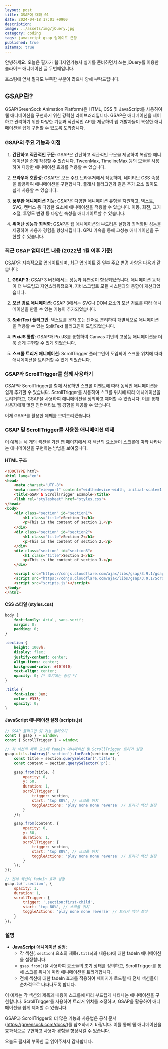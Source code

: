 ```yaml
---
layout: post
title: GSAP에 대해 01
date: 2024-04-18 17:01 +0900
description: 
image: ../assets/img/jQuery.jpg
category: coding
tags: javascript gsap 업데이트 근황
published: true
sitemap: true
---
```


안녕하세요. 오늘은 필자가 웹디자인기능사 실기를 준비하면서 쓰는 jQuery를 이용한 슬라이드 애니메이션 글 두번째입니다.

포스팅에 앞서 필자도 부족한 부분이 많으니 양해 부탁드립니다.

## GSAP란?

GSAP(GreenSock Animation Platform)은 HTML, CSS 및 JavaScript를 사용하여 웹 애니메이션을 구현하기 위한 강력한 라이브러리입니다. GSAP은 애니메이션을 제어하고 관리하기 위한 다양한 기능과 직관적인 API를 제공하여 웹 개발자들이 복잡한 애니메이션을 쉽게 구현할 수 있도록 도와줍니다.

### GSAP의 주요 기능과 이점

1. **간단하고 직관적인 구문**: GSAP은 간단하고 직관적인 구문을 제공하여 복잡한 애니메이션을 쉽게 작성할 수 있습니다. TweenMax, TimelineMax 등의 모듈을 사용하여 다양한 애니메이션 효과를 적용할 수 있습니다.

2. **브라우저 호환성**: GSAP은 모든 주요 브라우저에서 작동하며, 네이티브 CSS 속성을 활용하여 애니메이션을 구현합니다. 플래시 플러그인과 같은 추가 요소 없이도 쉽게 사용할 수 있습니다.

3. **풍부한 애니메이션 기능**: GSAP은 다양한 애니메이션 유형을 지원하고, 텍스트, SVG, 캔버스 등 다양한 요소에 애니메이션을 적용할 수 있습니다. 이동, 회전, 크기 조절, 투명도 변경 등 다양한 속성을 애니메이트할 수 있습니다.

4. **뛰어난 성능과 최적화**: GSAP은 웹 애니메이션의 부드러운 실행과 최적화된 성능을 제공하여 사용자 경험을 향상시킵니다. GPU 가속을 통해 고성능 애니메이션을 구현할 수 있습니다.

### 최근 GSAP 업데이트 내용 (2022년 1월 이후 기준)

GSAP은 지속적으로 업데이트되며, 최근 업데이트 중 일부 주요 변경 사항은 다음과 같습니다:

1. **GSAP 3**: GSAP 3 버전에서는 성능과 유연성이 향상되었습니다. 애니메이션 동작이 더 부드럽고 자연스러워졌으며, 자바스크립트 모듈 시스템과의 통합이 개선되었습니다.

2. **모션 경로 애니메이션**: GSAP 3에서는 SVG나 DOM 요소의 모션 경로를 따라 애니메이션을 만들 수 있는 기능이 추가되었습니다.

3. **SplitText 플러그인**: 텍스트를 문자 또는 단어로 분리하여 개별적으로 애니메이션을 적용할 수 있는 SplitText 플러그인이 도입되었습니다.

4. **PixiJS 통합**: GSAP과 PixiJS를 통합하여 Canvas 기반의 고성능 애니메이션을 더욱 쉽게 구현할 수 있게 되었습니다.

5. **스크롤 트리거 애니메이션**: ScrollTrigger 플러그인이 도입되어 스크롤 위치에 따라 애니메이션을 트리거할 수 있게 되었습니다.

### GSAP와 ScrollTrigger를 함께 사용하기

GSAP와 ScrollTrigger를 함께 사용하면 스크롤 이벤트에 따라 동적인 애니메이션을 쉽게 추가할 수 있습니다. ScrollTrigger를 사용하여 스크롤 위치에 따라 애니메이션을 트리거하고, GSAP을 사용하여 애니메이션을 정의하고 제어할 수 있습니다. 이를 통해 사용자에게 멋진 인터랙티브 웹 경험을 제공할 수 있습니다.

이제 GSAP를 활용한 예쩨를 보여드리겠습니다.

### GSAP 및 ScrollTrigger를 사용한 애니메이션 예제

이 예제는 세 개의 섹션을 가진 웹 페이지에서 각 섹션의 요소들이 스크롤에 따라 나타나는 애니메이션을 구현하는 방법을 보여줍니다.

#### HTML 구조

```html
<!DOCTYPE html>
<html lang="en">
<head>
    <meta charset="UTF-8">
    <meta name="viewport" content="width=device-width, initial-scale=1.0">
    <title>GSAP & ScrollTrigger Example</title>
    <link rel="stylesheet" href="styles.css">
</head>
<body>
    <div class="section" id="section1">
        <h1 class="title">Section 1</h1>
        <p>This is the content of section 1.</p>
    </div>
    <div class="section" id="section2">
        <h1 class="title">Section 2</h1>
        <p>This is the content of section 2.</p>
    </div>
    <div class="section" id="section3">
        <h1 class="title">Section 3</h1>
        <p>This is the content of section 3.</p>
    </div>

    <script src="https://cdnjs.cloudflare.com/ajax/libs/gsap/3.9.1/gsap.min.js"></script>
    <script src="https://cdnjs.cloudflare.com/ajax/libs/gsap/3.9.1/ScrollTrigger.min.js"></script>
    <script src="scripts.js"></script>
</body>
</html>
```

#### CSS 스타일 (styles.css)

```css
body {
    font-family: Arial, sans-serif;
    margin: 0;
    padding: 0;
}

.section {
    height: 100vh;
    display: flex;
    justify-content: center;
    align-items: center;
    background-color: #f0f0f0;
    text-align: center;
    opacity: 0; /* 초기에는 숨김 */
}

.title {
    font-size: 3em;
    color: #333;
    opacity: 0;
}
```

#### JavaScript 애니메이션 설정 (scripts.js)

```javascript
// GSAP 플러그인 및 기능 불러오기
const { gsap } = window;
const { ScrollTrigger } = window;

// 각 섹션의 제목 요소에 fadeIn 애니메이션 및 ScrollTrigger 트리거 설정
gsap.utils.toArray('.section').forEach(section => {
    const title = section.querySelector('.title');
    const content = section.querySelector('p');

    gsap.from(title, {
        opacity: 0,
        y: 50,
        duration: 1,
        scrollTrigger: {
            trigger: section,
            start: 'top 80%', // 스크롤 위치
            toggleActions: 'play none none reverse' // 트리거 액션 설정
        }
    });

    gsap.from(content, {
        opacity: 0,
        y: 50,
        duration: 1,
        scrollTrigger: {
            trigger: section,
            start: 'top 80%', // 스크롤 위치
            toggleActions: 'play none none reverse' // 트리거 액션 설정
        }
    });
});

// 전체 섹션의 fadeIn 효과 설정
gsap.to('.section', {
    opacity: 1,
    duration: 1,
    scrollTrigger: {
        trigger: '.section:first-child',
        start: 'top 80%', // 스크롤 위치
        toggleActions: 'play none none reverse' // 트리거 액션 설정
    }
});
```

### 설명

- **JavaScript 애니메이션 설정**:
  - 각 섹션(`.section`) 요소의 제목(`.title`)과 내용(`p`)에 대한 fadeIn 애니메이션을 설정합니다.
  - `gsap.from()`을 사용하여 요소들의 초기 상태를 정의하고, ScrollTrigger를 통해 스크롤 위치에 따라 애니메이션을 트리거합니다.
  - 전체 섹션에 대한 fadeIn 효과를 적용하여 페이지가 로드될 때 전체 섹션들이 순차적으로 나타나도록 합니다.

이 예제는 각 섹션의 제목과 내용이 스크롤에 따라 부드럽게 나타나는 애니메이션을 구현합니다. ScrollTrigger를 사용하여 트리거 위치를 조정하고, GSAP을 활용하여 애니메이션을 쉽게 제어할 수 있습니다.

GSAP과 ScrollTrigger의 더 많은 기능과 사용법은 공식 문서(https://greensock.com/docs/)를 참조하시기 바랍니다. 이를 통해 웹 애니메이션을 효과적으로 구현하고 사용자 경험을 향상시킬 수 있습니다.

오늘도 필자의 부족한 글 읽어주셔서 감사합니다.